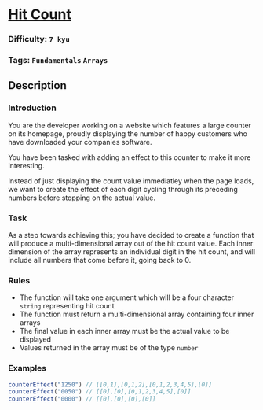 # [Hit Count](https://www.codewars.com/kata/57b6f850a6fdc76523001162)

### Difficulty: `7 kyu`

### Tags: `Fundamentals` `Arrays`

## Description

### Introduction
You are the developer working on a website which features a large counter on its homepage, proudly displaying the number of happy customers who have downloaded your companies software.

You have been tasked with adding an effect to this counter to make it more interesting.

Instead of just displaying the count value immediatley when the page loads, we want to create the effect of each digit cycling through its preceding numbers before stopping on the actual value.

### Task
As a step towards achieving this; you have decided to create a function that will produce a multi-dimensional array out of the hit count value. Each inner dimension of the array represents an individual digit in the hit count, and will include all numbers that come before it, going back to 0.

### Rules
- The function will take one argument which will be a four character `string` representing hit count
- The function must return a multi-dimensional array containing four inner arrays
- The final value in each inner array must be the actual value to be displayed
- Values returned in the array must be of the type `number`

### Examples

```js
counterEffect("1250") // [[0,1],[0,1,2],[0,1,2,3,4,5],[0]] 
counterEffect("0050") // [[0],[0],[0,1,2,3,4,5],[0]] 
counterEffect("0000") // [[0],[0],[0],[0]]
```